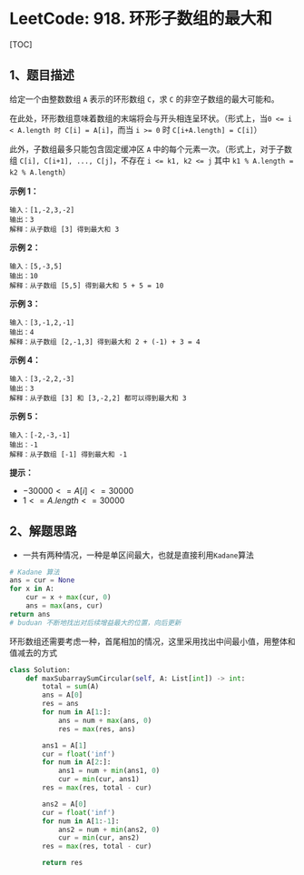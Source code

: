 # LeetCode: 918. 环形子数组的最大和

[TOC]

## 1、题目描述

给定一个由整数数组 `A` 表示的环形数组 `C`，求 `C` 的非空子数组的最大可能和。

在此处，环形数组意味着数组的末端将会与开头相连呈环状。（形式上，当`0 <= i < A.length 时 C[i] = A[i]`，而当 `i >= 0` 时 `C[i+A.length] = C[i]`）

此外，子数组最多只能包含固定缓冲区 `A` 中的每个元素一次。（形式上，对于子数组 `C[i], C[i+1], ..., C[j]`，不存在 `i <= k1, k2 <= j` 其中 `k1 % A.length = k2 % A.length`）

 

**示例 1：**

```
输入：[1,-2,3,-2]
输出：3
解释：从子数组 [3] 得到最大和 3
```


**示例 2：**

```
输入：[5,-3,5]
输出：10
解释：从子数组 [5,5] 得到最大和 5 + 5 = 10
```


**示例 3：**

```
输入：[3,-1,2,-1]
输出：4
解释：从子数组 [2,-1,3] 得到最大和 2 + (-1) + 3 = 4
```


**示例 4：**

```
输入：[3,-2,2,-3]
输出：3
解释：从子数组 [3] 和 [3,-2,2] 都可以得到最大和 3
```


**示例 5：**

```
输入：[-2,-3,-1]
输出：-1
解释：从子数组 [-1] 得到最大和 -1
```

**提示：**

-   $-30000 <= A[i] <= 30000$
-   $1 <= A.length <= 30000$



## 2、解题思路

-   一共有两种情况，一种是单区间最大，也就是直接利用`Kadane`算法

```python
# Kadane 算法
ans = cur = None
for x in A:
    cur = x + max(cur, 0)
    ans = max(ans, cur)
return ans
# buduan 不断地找出对后续增益最大的位置，向后更新
```

环形数组还需要考虑一种，首尾相加的情况，这里采用找出中间最小值，用整体和值减去的方式



```python
class Solution:
    def maxSubarraySumCircular(self, A: List[int]) -> int:
        total = sum(A)
        ans = A[0]
        res = ans
        for num in A[1:]:
            ans = num + max(ans, 0)
            res = max(res, ans)

        ans1 = A[1]
        cur = float('inf')
        for num in A[2:]:
            ans1 = num + min(ans1, 0)
            cur = min(cur, ans1)
        res = max(res, total - cur)

        ans2 = A[0]
        cur = float('inf')
        for num in A[1:-1]:
            ans2 = num + min(ans2, 0)
            cur = min(cur, ans2)
        res = max(res, total - cur)

        return res
```


